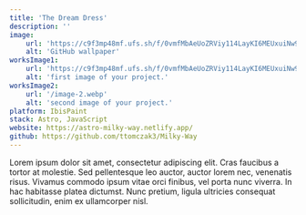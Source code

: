 ```yaml
---
title: 'The Dream Dress'
description: ''
image:
    url: 'https://c9f3mp48mf.ufs.sh/f/0vmfMbAeUoZRViy114LayKI6MEUxuiNw9CVT5LR0eqzXd42S'
    alt: 'GitHub wallpaper'
worksImage1:
    url: 'https://c9f3mp48mf.ufs.sh/f/0vmfMbAeUoZRViy114LayKI6MEUxuiNw9CVT5LR0eqzXd42S'
    alt: 'first image of your project.'
worksImage2:
    url: '/image-2.webp'
    alt: 'second image of your project.'
platform: IbisPaint
stack: Astro, JavaScript
website: https://astro-milky-way.netlify.app/
github: https://github.com/ttomczak3/Milky-Way
---
```


Lorem ipsum dolor sit amet, consectetur adipiscing elit. Cras faucibus a tortor at molestie. Sed pellentesque leo auctor, auctor lorem nec, venenatis risus. Vivamus commodo ipsum vitae orci finibus, vel porta nunc viverra. In hac habitasse platea dictumst. Nunc pretium, ligula ultricies consequat sollicitudin, enim ex ullamcorper nisl.
